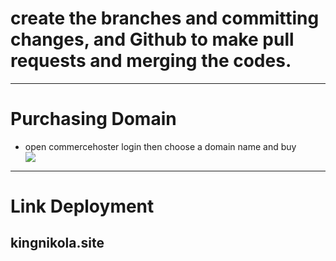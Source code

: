 <h1>
   create the branches and committing changes, and Github to make pull requests and merging the codes.
</h1>

<hr>
<h1>Purchasing Domain</h1>
<ul>
  <li>open commercehoster
login then choose a domain name and buy</li>
  <img src="Asset/picture1.jpg">

</ul>

<hr>
<h1>Link Deployment</h1>
<h2>kingnikola.site</h2>
